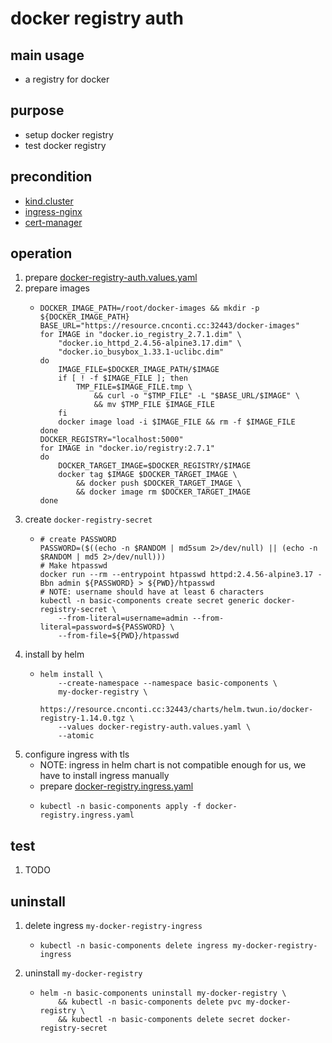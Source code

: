 # docker registry auth

## main usage
* a registry for docker

## purpose
* setup docker registry
* test docker registry

## precondition
* [kind.cluster](/kubernetes/kind-cluster.md)
* [ingress-nginx](ingress-nginx.md)
* [cert-manager](cert-manager.md)

## operation
1. prepare [docker-registry-auth.values.yaml](resources/docker-registry-auth.values.yaml.md)
2. prepare images
    * ```shell
      DOCKER_IMAGE_PATH=/root/docker-images && mkdir -p ${DOCKER_IMAGE_PATH}
      BASE_URL="https://resource.cnconti.cc:32443/docker-images"
      for IMAGE in "docker.io_registry_2.7.1.dim" \
          "docker.io_httpd_2.4.56-alpine3.17.dim" \
          "docker.io_busybox_1.33.1-uclibc.dim"
      do
          IMAGE_FILE=$DOCKER_IMAGE_PATH/$IMAGE
          if [ ! -f $IMAGE_FILE ]; then
              TMP_FILE=$IMAGE_FILE.tmp \
                  && curl -o "$TMP_FILE" -L "$BASE_URL/$IMAGE" \
                  && mv $TMP_FILE $IMAGE_FILE
          fi
          docker image load -i $IMAGE_FILE && rm -f $IMAGE_FILE
      done
      DOCKER_REGISTRY="localhost:5000"
      for IMAGE in "docker.io/registry:2.7.1"
      do
          DOCKER_TARGET_IMAGE=$DOCKER_REGISTRY/$IMAGE
          docker tag $IMAGE $DOCKER_TARGET_IMAGE \
              && docker push $DOCKER_TARGET_IMAGE \
              && docker image rm $DOCKER_TARGET_IMAGE
      done
      ```
3. create `docker-registry-secret`
    * ```shell
      # create PASSWORD
      PASSWORD=($((echo -n $RANDOM | md5sum 2>/dev/null) || (echo -n $RANDOM | md5 2>/dev/null)))
      # Make htpasswd
      docker run --rm --entrypoint htpasswd httpd:2.4.56-alpine3.17 -Bbn admin ${PASSWORD} > ${PWD}/htpasswd
      # NOTE: username should have at least 6 characters
      kubectl -n basic-components create secret generic docker-registry-secret \
          --from-literal=username=admin --from-literal=password=${PASSWORD} \
          --from-file=${PWD}/htpasswd
      ```
4. install by helm
    * ```shell
      helm install \
          --create-namespace --namespace basic-components \
          my-docker-registry \
          https://resource.cnconti.cc:32443/charts/helm.twun.io/docker-registry-1.14.0.tgz \
          --values docker-registry-auth.values.yaml \
          --atomic
      ```
5. configure ingress with tls
    * NOTE: ingress in helm chart is not compatible enough for us, we have to install ingress manually
    * prepare [docker-registry.ingress.yaml](resources/docker-registry.ingress.yaml.md)
    * ```shell
      kubectl -n basic-components apply -f docker-registry.ingress.yaml
      ```

## test
1. TODO

## uninstall
1. delete ingress `my-docker-registry-ingress`
    * ```shell
      kubectl -n basic-components delete ingress my-docker-registry-ingress
      ```
2. uninstall `my-docker-registry`
    * ```shell
      helm -n basic-components uninstall my-docker-registry \
          && kubectl -n basic-components delete pvc my-docker-registry \
          && kubectl -n basic-components delete secret docker-registry-secret
      ```
